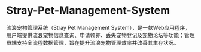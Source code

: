 # Stray-Pet-Management-System
流浪宠物管理系统（Stray Pet Management System），是一款Web应用程序，用户端提供流浪宠物信息查询、申请领养、丢失宠物登记及宠物论坛等功能；管理员端支持全流程数据管理，旨在提升流浪宠物管理效率并改善其生存状况。
